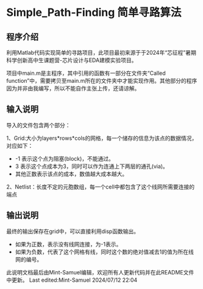 # Simple_Path-Finding 简单寻路算法
## 程序介绍
利用Matlab代码实现简单的寻路项目，此项目最初来源于于2024年“芯征程”暑期科学创新高中生课题营-芯片设计与EDA建模实验项目。

项目中main.m是主程序，其中引用的函数有一部分在文件夹“Called function”中，需要拷贝至main.m所在的文件夹中才能实现作用。其他部分的程序因为并非由我编写，所以不能自作主张上传，还请谅解。

## 输入说明
导入的文件包含两个部分：

1、Grid:大小为layers\*rows\*cols的网格，每一个储存的信息为该点的数据情况，对应如下：

- -1 表示这个点为阻塞(block)，不能通过。
- 3 表示这个点成本为3，同时可以作为连通上下两层的通孔(via)。
- 其他正数表示该点的成本，数值越大成本越大。

2、Netlist：长度不定的元胞数组，每一个cell中都包含了这个线网所需要连接的端点

## 输出说明

最终的输出保存在grid中，可以直接利用disp函数输出。

- 如果为正数，表示没有线网连接，为-1表示。
- 如果为负数，代表了这个网格有线，同时这个数的绝对值减去1的值为所在线网的编号。

此说明文档最后由Mint-Samuel编辑，欢迎所有人更新代码并在此README文件中更新。
Last edited:Mint-Samuel
2024/07/12 22:04
